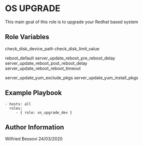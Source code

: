 OS UPGRADE
=========

This main goal of this role is to upgrade  your Redhat based system



Role Variables
--------------

check_disk_device_path 
check_disk_limit_value 

reboot_default 
server_update_reboot_pre_reboot_delay
server_update_reboot_post_reboot_delay
server_update_reboot_reboot_timeout

server_update_yum_exclude_pkgs
server_update_yum_install_pkgs



Example Playbook
----------------


    - hosts: all
      roles:
         - { role: os_upgrade_dev }



Author Information
------------------

Wilfried Bessovi 24/03/2020
